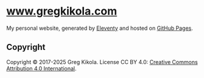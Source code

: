 # www.gregkikola.com

My personal website, generated by [Eleventy](https://www.11ty.dev/)
and hosted on [GitHub Pages](https://pages.github.com/).


## Copyright

Copyright &copy; 2017-2025 Greg Kikola. License CC BY 4.0:
[Creative Commons Attribution 4.0
International](https://creativecommons.org/licenses/by/4.0/).
